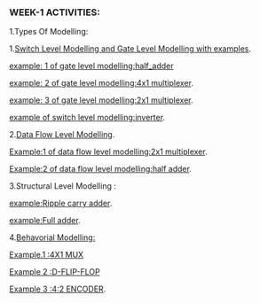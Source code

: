 ### WEEK-1 ACTIVITIES:
1.Types Of Modelling:

1.[Switch Level Modelling and Gate Level Modelling with examples](https://github.com/ASHREDD/digital_ic_design_workshop/blob/main/WEEK-1/MODELLING_TYPES.md).

[example: 1 of gate level modelling:half_adder](https://github.com/ASHREDD/digital_ic_design_workshop/blob/main/WEEK-1/MODELLING_TYPES.md)

[example: 2 of gate level modelling:4x1 multiplexer](https://github.com/ASHREDD/digital_ic_design_workshop/blob/main/WEEK-1/MUX_4X1_GATE_LEVEL.md).

[example: 3 of gate level modelling:2x1 multiplexer](https://github.com/ASHREDD/digital_ic_design_workshop/blob/main/WEEK-1/MUX_2X1.md).

[example of switch level modelling:inverter](https://github.com/ASHREDD/digital_ic_design_workshop/blob/main/WEEK-1/MODELLING_TYPES.md).


2.[Data Flow Level Modelling](https://github.com/ASHREDD/digital_ic_design_workshop/blob/main/WEEK-1/DFLM%20(1).md).

[Example:1 of data flow level modelling:2x1 multiplexer](https://github.com/ASHREDD/digital_ic_design_workshop/blob/main/WEEK-1/MUX_2X1.md).

[Example:2 of data flow level modelling:half adder](https://github.com/ASHREDD/digital_ic_design_workshop/blob/main/WEEK-1/half_adder_dfm.md).


3.Structural Level Modelling :

[example:Ripple carry adder](https://github.com/ASHREDD/digital_ic_design_workshop/blob/main/WEEK-1/RIPPLE_CARRY_ADD.md).

[example:Full adder](https://github.com/ASHREDD/digital_ic_design_workshop/blob/main/WEEK-1/FULLADDER_STRUCTURAL.md).

4.[Behavorial Modelling:](https://github.com/ASHREDD/digital_ic_design_workshop/blob/main/WEEK-1/Behavorial_modelling.md)


  [Example.1 :4X1 MUX](https://github.com/ASHREDD/digital_ic_design_workshop/blob/main/WEEK-1/4x1_mux_behavorial_modelling.md)
  
  [Example 2 :D-FLIP-FLOP](https://github.com/ASHREDD/digital_ic_design_workshop/blob/main/WEEK-1/d-flipflop_behavorial_modelling.md)

  [Example 3 :4:2 ENCODER]().
